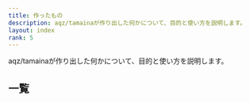 ```yaml
---
title: 作ったもの
description: aqz/tamainaが作り出した何かについて、目的と使い方を説明します。
layout: index
rank: 5
---
```

aqz/tamainaが作り出した何かについて、目的と使い方を説明します。

## 一覧